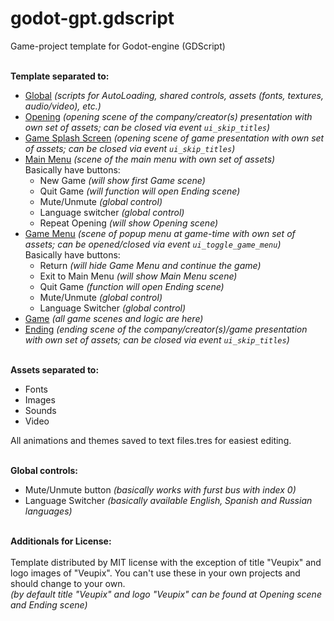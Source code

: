 # godot-gpt.gdscript
Game-project template for Godot-engine (GDScript)

<br/>**Template separated to:**
* [Global](0_Global) _(scripts for AutoLoading, shared controls, assets (fonts, textures, audio/video), etc.)_
* [Opening](1_Opening) _(opening scene of the company/creator(s) presentation with own set of assets; can be closed via event `ui_skip_titles`)_
* [Game Splash Screen](2_GameSplash) _(opening scene of game presentation with own set of assets; can be closed via event `ui_skip_titles`)_
* [Main Menu](3_MainMenu) _(scene of the main menu with own set of assets)_
<br/>  Basically have buttons:
  * New Game _(will show first Game scene)_
  * Quit Game _(will function will open Ending scene)_
  * Mute/Unmute _(global control)_
  * Language switcher _(global control)_
  * Repeat Opening _(will show Opening scene)_
* [Game Menu](4_GameMenu) _(scene of popup menu at game-time with own set of assets; can be opened/closed via event `ui_toggle_game_menu`)_
<br/>  Basically have buttons:
  * Return _(will hide Game Menu and continue the game)_
  * Exit to Main Menu _(will show Main Menu scene)_
  * Quit Game _(function will open Ending scene)_
  * Mute/Unmute _(global control)_
  * Language Switcher _(global control)_
* [Game](5_Game) _(all game scenes and logic are here)_
* [Ending](6_Ending) _(ending scene of the company/creator(s)/game presentation with own set of assets; can be closed via event `ui_skip_titles`)_


<br/>**Assets separated to:**
* Fonts
* Images
* Sounds
* Video

All animations and themes saved to text files.tres for easiest editing.

<br/>**Global controls:**
* Mute/Unmute button _(basically works with furst bus with index 0)_
* Language Switcher _(basically available English, Spanish and Russian languages)_

<br/>**Additionals for License:**
<br/><br/>Template distributed by MIT license with the exception of title "Veupix" and logo images of "Veupix". You can't use these in your own projects and should change to your own.
<br/>_(by default title "Veupix" and logo "Veupix" can be found at Opening scene and Ending scene)_